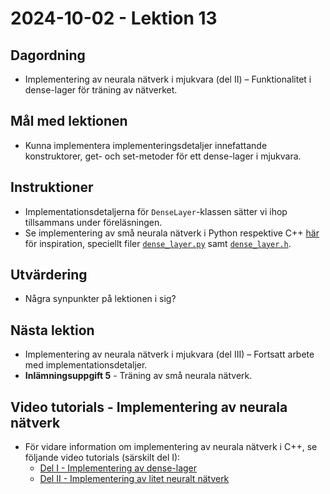 # 2024-10-02 - Lektion 13

## Dagordning
* Implementering av neurala nätverk i mjukvara (del II) – Funktionalitet i dense-lager för träning av nätverket.

## Mål med lektionen
* Kunna implementera implementeringsdetaljer innefattande konstruktorer, get- och set-metoder för ett dense-lager i mjukvara.

## Instruktioner
* Implementationsdetaljerna för `DenseLayer`-klassen sätter vi ihop tillsammans under föreläsningen.
* Se implementering av små neurala nätverk i Python respektive C++ [här](../../code/neural_network/) för inspiration, speciellt filer [`dense_layer.py`](../../code/neural_network/python/dense_layer.py) samt [`dense_layer.h`](../../code/neural_network/cpp/inc/dense_layer.h).

## Utvärdering
* Några synpunkter på lektionen i sig?

## Nästa lektion
* Implementering av neurala nätverk i mjukvara (del III) – Fortsatt arbete med implementationsdetaljer.
* **Inlämningsuppgift 5** - Träning av små neurala nätverk.

## Video tutorials - Implementering av neurala nätverk
* För vidare information om implementering av neurala nätverk i C++, se följande video tutorials (särskilt del I):
    * [Del I - Implementering av dense-lager](https://www.youtube.com/watch?v=HmX4KJlK8b8)
    * [Del II - Implementering av litet neuralt nätverk](https://www.youtube.com/watch?v=F424l8VR4ks)